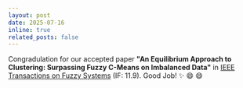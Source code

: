 ```yaml
---
layout: post
date: 2025-07-16
inline: true
related_posts: false
---
```


Congradulation for our accepted paper **"An Equilibrium Approach to Clustering: Surpassing Fuzzy C-Means on Imbalanced Data"** in [IEEE Transactions on Fuzzy Systems](https://cis.ieee.org/publications/t-fuzzy-systems) (IF: 11.9). Good Job! :sparkles: :smile: :smile:
